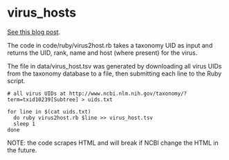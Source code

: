 # virus_hosts

[See this blog post](https://nsaunders.wordpress.com/2015/06/02/virus-hosts-from-ncbi-taxonomy-web-pages/).

The code in code/ruby/virus2host.rb takes a taxonomy UID as input and returns the UID, rank, name and host (where present) for the virus.

The file in data/virus_host.tsv was generated by downloading all virus UIDs from the taxonomy database to a file, then submitting each line to the Ruby script.

    # all virus UIDs at http://www.ncbi.nlm.nih.gov/taxonomy/?term=txid10239[Subtree] > uids.txt

    for line in $(cat uids.txt)
      do ruby virus2host.rb $line >> virus_host.tsv
      sleep 1
    done

NOTE: the code scrapes HTML and will break if NCBI change the HTML in the future.
